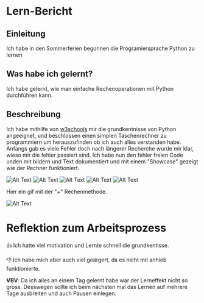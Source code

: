 # Lern-Bericht

## Einleitung

Ich habe in den Sommerferien begonnen die Programiersprache Python zu lernen

## Was habe ich gelernt?

Ich habe gelernt, wie man einfache Rechenoperationen mit Python durchführen kann.

## Beschreibung

Ich habe mithilfe von [w3schools](https://www.w3schools.com/python/) mir die grundkentnisse von Python angeeignet, und beschlossen einen simplen Taschenrechner zu programmiern um herauszufinden ob ich auch alles verstanden habe. Anfangs gab es viele Fehler doch nach längerer Recherche wurde mir klar, wieso mir die fehler passiert sind. Ich habe nun den fehler freien Code unden mit bildern und Text dokumentiert und mit einem "Showcase" gezeigt wie der Rechner funktioniert.

![Alt Text](https://raw.githubusercontent.com/Pianonic/special-octo-libary/main/1.png)
![Alt Text](https://raw.githubusercontent.com/Pianonic/special-octo-libary/main/2.png)
![Alt Text](https://raw.githubusercontent.com/Pianonic/special-octo-libary/main/3.png)
![Alt Text](https://raw.githubusercontent.com/Pianonic/special-octo-libary/main/5.png)
![Alt Text](https://raw.githubusercontent.com/Pianonic/special-octo-libary/main/4.png)

Hier ein gif mit der "+" Rechenmethode.

![Alt Text](https://raw.githubusercontent.com/Pianonic/special-octo-libary/main/gif-of-plus.gif)

# Reflektion zum Arbeitsprozess

👍 Ich hatte viel motivation und Lernte schnell die grundkentisse.

👎 Ich habe mich aber auch viel geärgert, da es nicht mit anhieb funktionierte. 

**VBV**: Da ich alles an einem Tag gelernt habe war der Lerneffekt nicht so gross. Desswegen sollte ich beim nächsten mal das Lernen auf mehrere Tage ausbreiten und auch Pausen einlegen.
